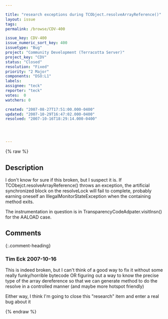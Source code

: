 ```yaml
---

title: "research exceptions during TCObject.resolveArrayReference()"
layout: issue
tags: 
permalink: /browse/CDV-400

issue_key: CDV-400
issue_numeric_sort_key: 400
issuetype: "Bug"
project: "Community Development (Terracotta Server)"
project_key: "CDV"
status: "Closed"
resolution: "Fixed"
priority: "2 Major"
components: "DSO:L1"
labels: 
assignee: "teck"
reporter: "teck"
votes:  0
watchers: 0

created: "2007-08-27T17:51:00.000-0400"
updated: "2007-10-29T16:47:02.000-0400"
resolved: "2007-10-16T18:29:14.000-0400"




---
```


{% raw %}

## Description

<div markdown="1" class="description">

I don't know for sure if this broken, but I suspect it is. If TCObejct.resolveArrayReference() throws an exception, the artificial synchronized block on the resolveLock will fail to complete, probably earning oneself an IllegalMonitorStateException when the containing method exits. 

The instrumentation in question is in TransparencyCodeAdpater.visitInsn() for the AALOAD case.

</div>

## Comments


{:.comment-heading}
### **Tim Eck** <span class="date">2007-10-16</span>

<div markdown="1" class="comment">

This is indeed broken, but I can't think of a good way to fix it without some really funky/horrible bytecode OR figuring out a way to know the precise type of the array dereference so that we can generate method to do the resolve in a controlled manner (and maybe more hotspot friendly)

Either way, I think I'm going to close this "research" item and enter a real bug about it



</div>



{% endraw %}
